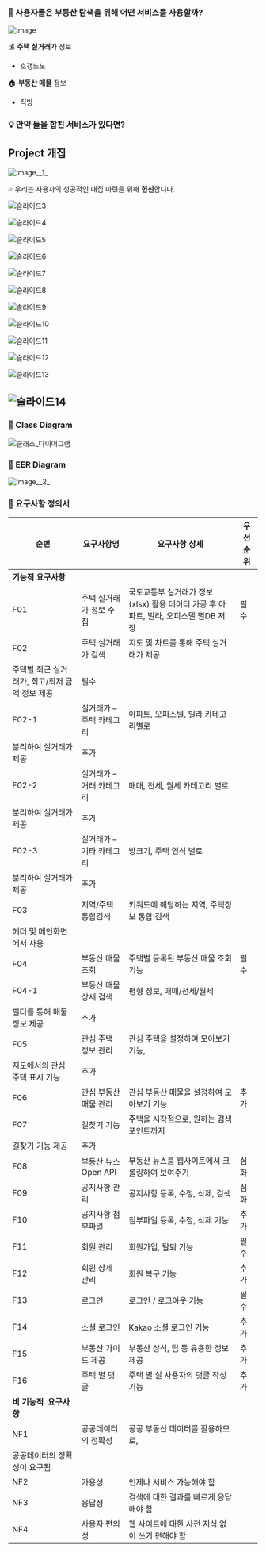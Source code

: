 ### **🤔 사용자들은 부동산 탐색을 위해 어떤 서비스를 사용할까?**

![image](/uploads/89950a86e1f0a86ff5f0ffbd6fe61237/image.png)

💰 **주택 실거래가** 정보

- 호갱노노

🏠 **부동산 매물** 정보

- 직방

### 💡 만약 **둘을 합친 서비스**가 있다면?

## Project 개집

![image__1_](/uploads/d6d19ef0ca27433728ccf1e8b6060c39/image__1_.png)

💦 우리는 사용자의 성공적인 내집 마련을 위해 **헌신**합니다.

![슬라이드3](/uploads/6d96f36650b9d15ecfd1091e4672eec1/슬라이드3.png)

![슬라이드4](/uploads/070e312ef6be61a37c1cefa6e98e5333/슬라이드4.png)

![슬라이드5](/uploads/8990772e247d8b8462325b4e394bccaa/슬라이드5.png)

![슬라이드6](/uploads/f4fbd4ee1a3c9bddb112fcd147bad39a/슬라이드6.png)

![슬라이드7](/uploads/9bf5a68af8a639ee23fd77aff4eab601/슬라이드7.png)

![슬라이드8](/uploads/1bbaf043a6a3c2c394008fb4de0751ea/슬라이드8.png)

![슬라이드9](/uploads/1ab433a4a24163a6040e920a8762efc8/슬라이드9.png)

![슬라이드10](/uploads/1c501e677275c7c83ce420046e6a7d57/슬라이드10.png)

![슬라이드11](/uploads/92043cf77b2143fc1dbd11300087bd52/슬라이드11.png)

![슬라이드12](/uploads/839a086e86a8dffc739744b34786ce60/슬라이드12.png)

![슬라이드13](/uploads/a4ba4379962ac5db2c9d1c709b172ea1/슬라이드13.png)

![슬라이드14](/uploads/88b607e83218fa3b14f93267c268ddb6/슬라이드14.png)
---

### 🌟 Class Diagram

![클래스_다이어그램](/uploads/8d782446ab1a8e3d74e08783131fc3b8/클래스_다이어그램.jpg)

### 🌟 EER Diagram

![image__2_](/uploads/f22af1b2397c899ba5570a019860afbc/image__2_.png)

### 🌟 요구사항 정의서

| **순번** | **요구사항명** | **요구사항 상세** | **우선순위** |
| --- | --- | --- | --- |
| **기능적 요구사항** |  |  |  |
| F01 | 주택 실거래가 정보 수집 | 국토교통부 실거래가 정보 (xlsx) 활용 데이터 가공 후 아파트, 빌라, 오피스텔 별DB 저장 | 필수 |
| F02 | 주택 실거래가 검색 | 지도 및 차트를 통해 주택 실거래가 제공
 주택별 최근 실거래가, 최고/최저 금액 정보 제공 | 필수 |
| F02-1 | 실거래가 – 주택 카테고리 | 아파트, 오피스텔, 빌라 카테고리별로
 분리하여 실거래가 제공 | 추가 |
| F02-2 | 실거래가 – 거래 카테고리 | 매매, 전세, 월세 카테고리 별로
 분리하여 실거래가 제공 | 추가 |
| F02-3 | 실거래가 – 기타 카테고리 | 방크기, 주택 연식 별로
 분리하여 실거래가 제공 | 추가 |
| F03 | 지역/주택 통합검색 | 키워드에 해당하는 지역, 주택정보 통합 검색
 헤더 및 메인화면에서 사용 |  |
| F04 | 부동산 매물 조회 | 주택별 등록된 부동산 매물 조회 기능 | 필수 |
| F04-1 | 부동산 매물 상세 검색 | 평형 정보, 매매/전세/월세
 필터를 통해 매물 정보 제공 | 추가 |
| F05 | 관심 주택 정보 관리 | 관심 주택을 설정하여 모아보기 기능,
 지도에서의 관심 주택 표시 기능 | 추가 |
| F06 | 관심 부동산 매물 관리 | 관심 부동산 매물을 설정하여 모아보기 기능 | 추가 |
| F07 | 길찾기 기능 | 주택을 시작점으로, 원하는 검색 포인트까지
 길찾기 기능 제공 | 추가 |
| F08 | 부동산 뉴스 Open API | 부동산 뉴스를 웹사이트에서 크롤링하여 보여주기 | 심화 |
| F09 | 공지사항 관리 | 공지사항 등록, 수정, 삭제, 검색 | 심화 |
| F10 | 공지사항 첨부파일 | 첨부파일 등록, 수정, 삭제 기능 | 추가 |
| F11 | 회원 관리 | 회원가입, 탈퇴 기능 | 필수 |
| F12 | 회원 상세 관리 | 회원 복구 기능 | 추가 |
| F13 | 로그인 | 로그인 / 로그아웃 기능 | 필수 |
| F14 | 소셜 로그인 | Kakao 소셜 로그인 기능 | 추가 |
| F15 | 부동산 가이드 제공 | 부동산 상식, 팁 등 유용한 정보 제공 | 추가 |
| F16 | 주택 별 댓글 | 주택 별 실 사용자의 댓글 작성 기능 | 추가 |
| **비 기능적  요구사항** |  |  |  |
| NF1 | 공공데이터의 정확성 | 공공 부동산 데이터를 활용하므로, 
 공공데이터의 정확성이 요구됨 |  |
| NF2 | 가용성 | 언제나 서비스 가능해야 함 |  |
| NF3 | 응답성 | 검색에 대한 결과를 빠르게 응답해야 함 |  |
| NF4 | 사용자 편의성 | 웹 사이트에 대한 사전 지식 없이 쓰기 편해야 함 |  |
